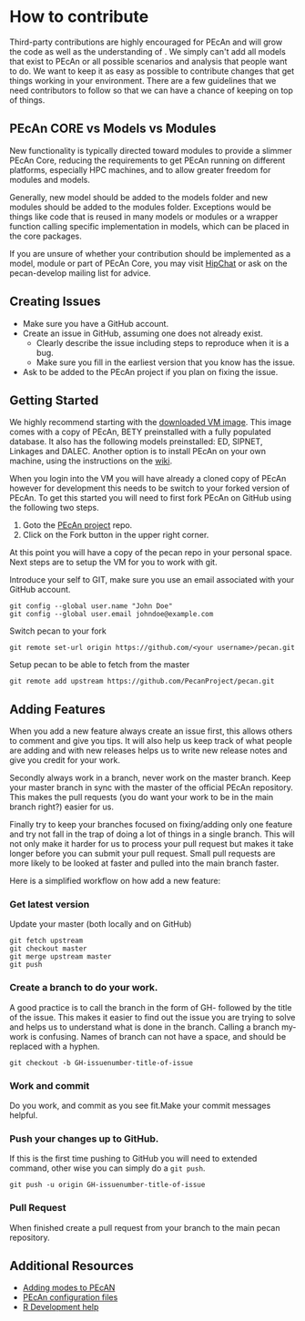 # How to contribute

Third-party contributions are highly encouraged for PEcAn and will grow the code as well as the understanding of . We simply can't add all models that exist to PEcAn or all possible scenarios and analysis that people want to do. We want to keep it as easy as possible to contribute changes that get things working in your environment. There are a few guidelines that we need contributors to follow so that we can have a chance of keeping on top of things.

## PEcAn CORE vs Models vs Modules

New functionality is typically directed toward modules to provide a slimmer PEcAn Core, reducing the requirements to get PEcAn running on different platforms, especially HPC machines, and to allow greater freedom for modules and models.

Generally, new model should be added to the models folder and new modules should be added to the modules folder. Exceptions would be things like code that is reused in many models or modules or a wrapper function calling specific implementation in models, which can be placed in the core packages.

If you are unsure of whether your contribution should be implemented as a model, module or part of PEcAn Core, you may visit [HipChat](https://hipchat.ncsa.illinois.edu/gW51EFhtT) or ask on the pecan-develop mailing list for advice.

## Creating Issues

- Make sure you have a GitHub account.
- Create an issue in GitHub, assuming one does not already exist.
	- Clearly describe the issue including steps to reproduce when it is a bug.
	- Make sure you fill in the earliest version that you know has the issue.
- Ask to be added to the PEcAn project if you plan on fixing the issue.

## Getting Started

We highly recommend starting with the [downloaded VM image](http://opensource.ncsa.illinois.edu/projects/artifacts.php?key=PECAN). This image comes with a copy of PEcAn, BETY preinstalled with a fully populated database. It also has the following models preinstalled: ED, SIPNET, Linkages and DALEC. Another option is to install PEcAn on your own machine, using the instructions on the [wiki](https://github.com/PecanProject/pecan/wiki/Installing-PEcAn).

When you login into the VM you will have already a cloned copy of PEcAn however for development this needs to be switch to your forked version of PEcAn. To get this started you will need to first fork PEcAn on GitHub using the following two steps.

1. Goto the [PEcAn project](https://github.com/PecanProject/pecan) repo.
2. Click on the Fork button in the upper right corner.

At this point you will have a copy of the pecan repo in your personal space. Next steps are to setup the VM for you to work with git.

Introduce your self to GIT, make sure you use an email associated with your GitHub account.
```
git config --global user.name "John Doe"
git config --global user.email johndoe@example.com
```

Switch pecan to your fork
```
git remote set-url origin https://github.com/<your username>/pecan.git
```

Setup pecan to be able to fetch from the master
```
git remote add upstream https://github.com/PecanProject/pecan.git
```

## Adding Features

When you add a new feature always create an issue first, this allows others to comment and give you tips. It will also help us keep track of what people are adding and with new releases helps us to write new release notes and give you credit for your work.

Secondly always work in a  branch, never work on the master branch. Keep your master branch in sync with the master of the official PEcAn repository. This makes the pull requests (you do want your work to be in the main branch right?) easier for us.

Finally try to keep your branches focused on fixing/adding only one feature and try not fall in the trap of doing a lot of things in a  single branch. This will not only make it harder for us to process your pull request but makes it take longer before you can submit your pull request. Small pull requests are more likely to be looked at faster and pulled into the main branch faster.

Here is a simplified workflow on how add a new feature:

### Get latest version

Update your master (both locally and on GitHub)

```
git fetch upstream
git checkout master
git merge upstream master
git push
```

### Create a branch to do your work.

A good practice is to call the branch in the form of GH-<issue-number> followed by the title of the issue. This makes it easier to find out the issue you are trying to solve and helps us to understand what is done in the branch. Calling a branch my-work is confusing. Names of branch can not have a space, and should be replaced with a hyphen.

```
git checkout -b GH-issuenumber-title-of-issue
```

### Work and commit

Do you work, and commit as you see fit.Make your commit messages helpful. 

### Push your changes up to GitHub.

If this is the first time pushing to GitHub you will need to extended command, other wise you can simply do a `git push`.

```
git push -u origin GH-issuenumber-title-of-issue
```

### Pull Request

 When finished create a pull request from your branch to the main pecan repository.

## Additional Resources

- [Adding modes to PEcAN](https://github.com/PecanProject/pecan/wiki/Adding-an-Ecosystem-Model)
- [PEcAn configuration files](https://github.com/PecanProject/pecan/wiki/Configuration-Files)
- [R Development help](https://github.com/PecanProject/pecan/wiki/Development#r-development)
